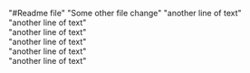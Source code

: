 "#Readme file" 
"Some other file change" 
"another line of text"  
"another line of text"  
"another line of text"  
"another line of text"  
"another line of text"  
"another line of text"  
